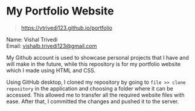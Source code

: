 # My Portfolio Website 
>https://vtrivedi123.github.io/portfolio

Name: Vishal Trivedi\
Email: vishalb.trivedi123@gmail.com

My Github account is used to showcase personal projects that I have and will make in the future, while this repository is for my portfolio website which I made using HTML and CSS.

Using GitHub desktop, I cloned my repository by going to `file >> clone repository` in the application and choosing a folder where it can be accessed. This allowed me to transfer all the required website files with ease. After that, I committed the changes and pushed it to the server.

